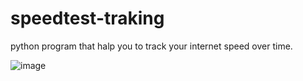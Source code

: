 # speedtest-traking
python program that halp you to track your internet speed over time.

![image](https://user-images.githubusercontent.com/87757968/219075903-7519c252-d222-4784-8f69-8d4753604bf3.png)

